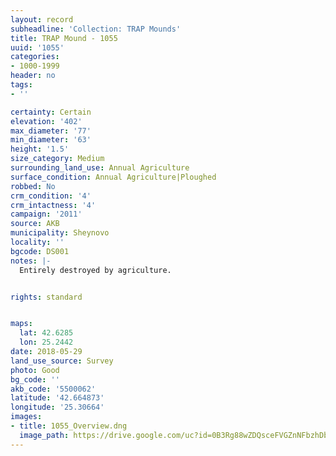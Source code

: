 ```yaml
---
layout: record
subheadline: 'Collection: TRAP Mounds'
title: TRAP Mound - 1055
uuid: '1055'
categories:
- 1000-1999
header: no
tags:
- ''

certainty: Certain
elevation: '402'
max_diameter: '77'
min_diameter: '63'
height: '1.5'
size_category: Medium
surrounding_land_use: Annual Agriculture
surface_condition: Annual Agriculture|Ploughed
robbed: No
crm_condition: '4'
crm_intactness: '4'
campaign: '2011'
source: AKB
municipality: Sheynovo
locality: ''
bgcode: DS001
notes: |-
  Entirely destroyed by agriculture.


rights: standard


maps:
  lat: 42.6285
  lon: 25.2442
date: 2018-05-29
land_use_source: Survey
photo: Good
bg_code: ''
akb_code: '5500062'
latitude: '42.664873'
longitude: '25.30664'
images:
- title: 1055_Overview.dng
  image_path: https://drive.google.com/uc?id=0B3Rg88wZDQsceFVGZnNFbzhDb2s
---
```

